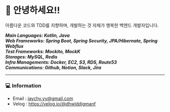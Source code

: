 # 🦑 안녕하세요!!
아름다운 코드와 TDD를 지향하며, 개발하는 것 자체가 행복한 백엔드 개발자입니다.  

***Main Languages: Kotlin, Java***  
***Web Frameworks: Spring Boot, Spring Security, JPA/Hibernate, Spring Webflux***  
***Test Frameworks: Mockito, MockK***  
***Storages: MySQL, Redis***  
***Infra Managements: Docker, EC2, S3, RDS, Route53***  
***Communications: Github, Notion, Slack, Jira***  

---

### 💻 Information
- Email : jaychy.yy@gmail.com
- Velog : https://velog.io/@dhwlddjgmanf

